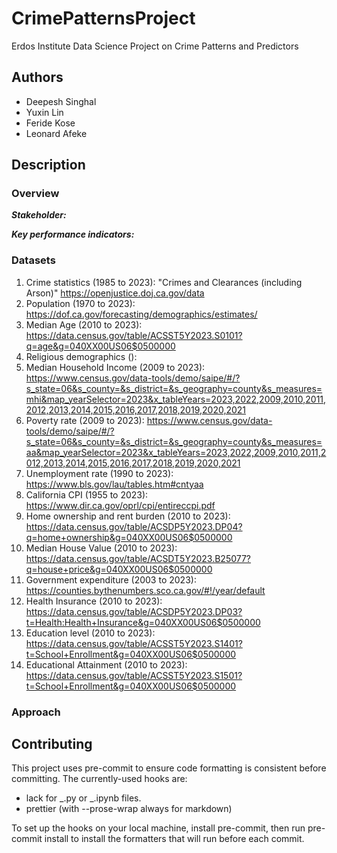 # CrimePatternsProject

Erdos Institute Data Science Project on Crime Patterns and Predictors

## Authors

- Deepesh Singhal
- Yuxin Lin
- Feride Kose
- Leonard Afeke

## Description

### Overview

**_Stakeholder:_**

**_Key performance indicators:_**

### Datasets
1) Crime statistics (1985 to 2023): "Crimes and Clearances (including Arson)" https://openjustice.doj.ca.gov/data
2) Population (1970 to 2023): https://dof.ca.gov/forecasting/demographics/estimates/
3) Median Age (2010 to 2023): https://data.census.gov/table/ACSST5Y2023.S0101?q=age&g=040XX00US06$0500000
4) Religious demographics ():
5) Median Household Income (2009 to 2023): https://www.census.gov/data-tools/demo/saipe/#/?s_state=06&s_county=&s_district=&s_geography=county&s_measures=mhi&map_yearSelector=2023&x_tableYears=2023,2022,2009,2010,2011,2012,2013,2014,2015,2016,2017,2018,2019,2020,2021
6) Poverty rate (2009 to 2023): https://www.census.gov/data-tools/demo/saipe/#/?s_state=06&s_county=&s_district=&s_geography=county&s_measures=aa&map_yearSelector=2023&x_tableYears=2023,2022,2009,2010,2011,2012,2013,2014,2015,2016,2017,2018,2019,2020,2021
7) Unemployment rate (1990 to 2023): https://www.bls.gov/lau/tables.htm#cntyaa
8) California CPI (1955 to 2023): https://www.dir.ca.gov/oprl/cpi/entireccpi.pdf
9) Home ownership and rent burden (2010 to 2023): https://data.census.gov/table/ACSDP5Y2023.DP04?q=home+ownership&g=040XX00US06$0500000
10) Median House Value (2010 to 2023): https://data.census.gov/table/ACSDT5Y2023.B25077?q=house+price&g=040XX00US06$0500000
11) Government expenditure (2003 to 2023): https://counties.bythenumbers.sco.ca.gov/#!/year/default
12) Health Insurance (2010 to 2023): https://data.census.gov/table/ACSDP5Y2023.DP03?t=Health:Health+Insurance&g=040XX00US06$0500000
13) Education level (2010 to 2023): https://data.census.gov/table/ACSST5Y2023.S1401?t=School+Enrollment&g=040XX00US06$0500000
14) Educational Attainment (2010 to 2023): https://data.census.gov/table/ACSST5Y2023.S1501?t=School+Enrollment&g=040XX00US06$0500000

### Approach

## Contributing

This project uses pre-commit to ensure code formatting is consistent before
committing. The currently-used hooks are:

- lack for _.py or _.ipynb files.
- prettier (with --prose-wrap always for markdown)

To set up the hooks on your local machine, install pre-commit, then run
pre-commit install to install the formatters that will run before each commit.
